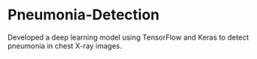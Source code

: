 # Pneumonia-Detection
Developed a deep learning model using TensorFlow and Keras to detect pneumonia in chest X-ray images.
